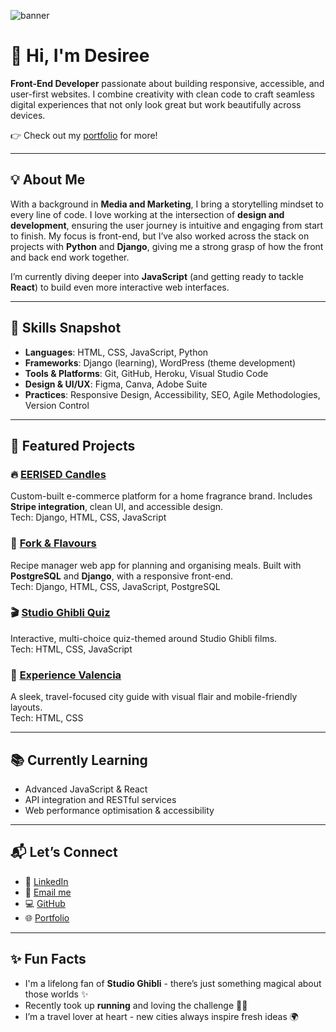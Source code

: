 ![banner](https://github.com/user-attachments/assets/31a4f5cd-dd88-48d1-a568-b966ff2783a2)

# 👋 Hi, I'm Desiree

**Front-End Developer** passionate about building responsive, accessible, and user-first websites. I combine creativity with clean code to craft seamless digital experiences that not only look great but work beautifully across devices.

👉 Check out my [portfolio](https://desireealexia.github.io/portfolio/) for more!

---

## 💡 About Me

With a background in **Media and Marketing**, I bring a storytelling mindset to every line of code. I love working at the intersection of **design and development**, ensuring the user journey is intuitive and engaging from start to finish. My focus is front-end, but I’ve also worked across the stack on projects with **Python** and **Django**, giving me a strong grasp of how the front and back end work together.

I’m currently diving deeper into **JavaScript** (and getting ready to tackle **React**) to build even more interactive web interfaces.

---

## 🚀 Skills Snapshot

- **Languages**: HTML, CSS, JavaScript, Python  
- **Frameworks**: Django (learning), WordPress (theme development)  
- **Tools & Platforms**: Git, GitHub, Heroku, Visual Studio Code  
- **Design & UI/UX**: Figma, Canva, Adobe Suite  
- **Practices**: Responsive Design, Accessibility, SEO, Agile Methodologies, Version Control  

---

## 🌟 Featured Projects

### 🔥 [EERISED Candles](https://github.com/desireealexia/eerised-candles)  
Custom-built e-commerce platform for a home fragrance brand. Includes **Stripe integration**, clean UI, and accessible design.  
Tech: Django, HTML, CSS, JavaScript

### 🥘 [Fork & Flavours](https://github.com/desireealexia/fork_and_flavour)  
Recipe manager web app for planning and organising meals. Built with **PostgreSQL** and **Django**, with a responsive front-end.  
Tech: Django, HTML, CSS, JavaScript, PostgreSQL

### 🎬 [Studio Ghibli Quiz](https://github.com/desireealexia/Studio-Ghibli-Quiz)  
Interactive, multi-choice quiz-themed around Studio Ghibli films.  
Tech: HTML, CSS, JavaScript

### 🌇 [Experience Valencia](https://github.com/desireealexia/Experience-Valencia)  
A sleek, travel-focused city guide with visual flair and mobile-friendly layouts.  
Tech: HTML, CSS

---

## 📚 Currently Learning

- Advanced JavaScript & React  
- API integration and RESTful services  
- Web performance optimisation & accessibility  

---

## 📬 Let’s Connect

- 💼 [LinkedIn](https://www.linkedin.com/in/desireewilliamsforde/)  
- 📧 [Email me](mailto:desiree.wf0@gmail.com)  
- 💻 [GitHub](https://github.com/desireealexia)
- 🌐 [Portfolio](https://desireealexia.github.io/portfolio/)

---

## ✨ Fun Facts

- I'm a lifelong fan of **Studio Ghibli** - there’s just something magical about those worlds ✨  
- Recently took up **running** and loving the challenge 🏃‍♀️  
- I’m a travel lover at heart - new cities always inspire fresh ideas 🌍

